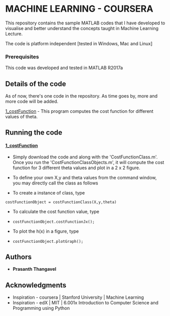 # MACHINE LEARNING - COURSERA

This repository contains the sample MATLAB codes that I have developed to visualise and better understand the concepts taught in Machine Learning Lecture.

The code is platform independent [tested in Windows, Mac and Linux]


### Prerequisites

This code was developed and tested in MATLAB R2017a


## Details of the code

As of now, there's one code in the repository. 
As time goes by, more and more code will be added.

[1_costFunction](https://github.com/PRASANTH-NTU/ML_COURSERA/blob/master/costFunctionClassObjects.m) - This program computes the cost function for different values of theta.

##  Running the code
#### [1_costFunction](https://github.com/PRASANTH-NTU/ML_COURSERA/blob/master/costFunctionClassObjects.m)	  
* Simply download the code and along with the 'CostFunctionClass.m'. Once you run the 'CostFunctionClassObjects.m', it will compute the cost function for 3 different theta values and plot in a 2 x 2 figure. 

* To define your own X,y and theta values from the command window, you may directly call the class as follows 

* To create a instance of class, type

 ```costFunctionObject = costFunctionClass(X,y,theta)```
 
* To calculate the cost function value, type
* ```costFunctionObject.costFunctionJx();``` 

* To plot the h(x) in a figure, type
* ```costFunctionObject.plotGraph();``` 


## Authors

* **Prasanth Thangavel**

## Acknowledgments

* Inspiration - coursera | Stanford University | Machine Learning
* Inspiration - edX | MIT | 6.001x Introduction to Computer Science and Programming using Python
